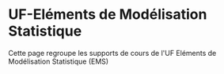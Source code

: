 # UF-Eléments de Modélisation Statistique

Cette page regroupe les supports de cours de l'UF Eléments de Modélisation Statistique (EMS)
